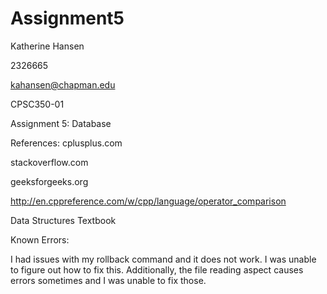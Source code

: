 # Assignment5


Katherine Hansen

2326665

kahansen@chapman.edu

CPSC350-01

Assignment 5: Database


References:
cplusplus.com

stackoverflow.com

geeksforgeeks.org

http://en.cppreference.com/w/cpp/language/operator_comparison

Data Structures Textbook


Known Errors:

  I had issues with my rollback command and it does not work. I was unable to figure out how to fix this. Additionally, the file reading aspect causes errors sometimes and I was unable to fix those.

